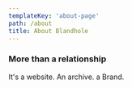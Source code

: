 ```yaml
---
templateKey: 'about-page'
path: /about
title: About Blandhole
---
```

### More than a relationship
It's a website. An archive. a Brand.
